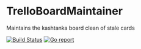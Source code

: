 # TrelloBoardMaintainer
Maintains the kashtanka board clean of stale cards

[![Build Status](https://drone.k8s.grechka.family/api/badges/LostPetInitiative/TrelloBoardMaintainer/status.svg)](https://drone.k8s.grechka.family/LostPetInitiative/TrelloBoardMaintainer)
[![Go report](https://goreportcard.com/badge/github.com/LostPetInitiative/TrelloBoardMaintainer)](https://goreportcard.com/report/github.com/LostPetInitiative/TrelloBoardMaintainer)
